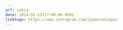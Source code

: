 ```yaml
---
url: yukia
date: 2024-02-13T17:00:06.099Z
linktogo: https://www.instagram.com/iyannsanjaya/
---
```

